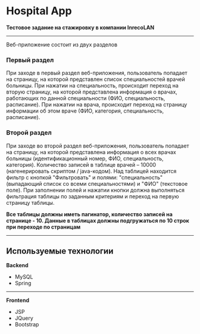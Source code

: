 # Hospital App

**Тестовое задание на стажировку в компании InrecoLAN**

---

Веб-приложение состоит из двух разделов

### Первый раздел

При заходе в первый раздел веб-приложения, пользователь попадает на страницу, на которой представлен список специальностей врачей больницы. При нажатии на специальность, происходит переход на вторую страницу, на которой представлена информация о врачах, работающих по данной специальности (ФИО, специальность, расписание). При нажатии на врача, происходит переход на страницу информации об этом враче (ФИО, категория, специальность, расписание).

### Второй раздел

При заходе во второй раздел веб-приложения, пользователь попадает на страницу, на которой представлена информация о всех врачах больницы (идентификационный номер, ФИО, специальность, категория). Количество записей в таблице врачей – 10000 (нагенерировать скриптом / java-кодом). Над таблицей находится фильтр с кнопкой "Фильтровать" и полями: "специальность" (выпадающий список со всеми специальностями) и "ФИО" (текстовое поле). При заполнении полей и нажатии кнопки должна выполняться фильтрация таблицы по заданным критериям и переход на первую страницу таблицы.

**Все таблицы должны иметь пагинатор, количество записей на странице - 10. Данные в таблицах должны подгружаться по 10 строк при переходе по страницам**

---

## Используемые технологии

**Backend**

- MySQL
- Spring

---

**Frontend**

- JSP
- JQuery
- Bootstrap
